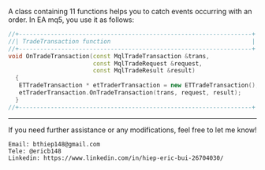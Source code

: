 

A class containing 11 functions helps you to catch events occurring with an order.
In EA mq5, you use it as follows:

```cpp
//+------------------------------------------------------------------+
//| TradeTransaction function                                        |
//+------------------------------------------------------------------+
void OnTradeTransaction(const MqlTradeTransaction &trans,
                        const MqlTradeRequest &request,
                        const MqlTradeResult &result)
  {
   ETTradeTransaction * etTraderTransaction = new ETTradeTransaction();
   etTraderTransaction.OnTradeTransaction(trans, request, result);
  }
//+------------------------------------------------------------------+
```

---

If you need further assistance or any modifications, feel free to let me know!
```
Email: bthiep148@gmail.com
Tele: @ericb148
Linkedin: https://www.linkedin.com/in/hiep-eric-bui-26704030/
```
